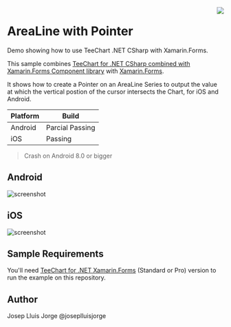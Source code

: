 <a href="https://www.steema.com/product/forms">
<img align="right" src="http://www.teechart.net/img/logos/teechart_forms.png">
</a>

AreaLine with Pointer
===================
Demo showing how to use TeeChart .NET CSharp with Xamarin.Forms.

This sample combines [TeeChart for .NET CSharp combined with Xamarin.Forms Component library](https://www.steema.com/product/forms) with [Xamarin.Forms](https://www.xamarin.com/forms). 

It shows how to create a Pointer on an AreaLine Series to output the value at which the vertical postion of the cursor intersects the Chart, for iOS and Android.

|Platform|Build|
|--|--| 
|Android|Parcial Passing|
|iOS|Passing|

> Crash on Android 8.0 or bigger

## Android

![screenshot](https://github.com/Steema/teechart-xamarin-forms-samples/blob/master/AreaLineWithPointerSTD/Screenshots/android.gif?raw=true "TeeChart for Xamarin.Forms")

## iOS

![screenshot](https://github.com/Steema/teechart-xamarin-forms-samples/blob/master/AreaLineWithPointerSTD/Screenshots/ios.gif?raw=true "TeeChart for Xamarin.Forms")

## Sample Requirements

You'll need [TeeChart for .NET  Xamarin.Forms](https://www.steema.com/downloads/forms) (Standard or Pro) version to run the example on this repository. 

## Author

Josep Lluis Jorge @joseplluisjorge
